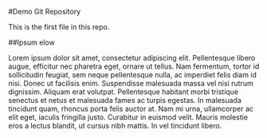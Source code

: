 #Demo Git Repository

This is the first file in this repo.

##Ipsum elow

Lorem ipsum dolor sit amet, consectetur adipiscing elit. Pellentesque libero augue, efficitur nec pharetra eget, ornare ut tellus. Nam fermentum, tortor id sollicitudin feugiat, sem neque pellentesque nulla, ac imperdiet felis diam id nisi. Donec ut facilisis enim. Suspendisse malesuada massa vel nisi rutrum dignissim. Aliquam erat volutpat. Pellentesque habitant morbi tristique senectus et netus et malesuada fames ac turpis egestas. In malesuada tincidunt quam, rhoncus porta felis auctor at. Nam mi urna, ullamcorper ac elit eget, iaculis fringilla justo. Curabitur in euismod velit. Mauris molestie eros a lectus blandit, ut cursus nibh mattis. In vel tincidunt libero.
